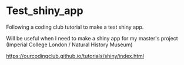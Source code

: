 # Test_shiny_app
Following a coding club tutorial to make a test shiny app. 

Will be useful when I need to make a shiny app for my master's project (Imperial College London / Natural History Museum)

https://ourcodingclub.github.io/tutorials/shiny/index.html
